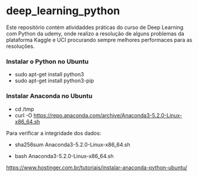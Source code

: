 # deep_learning_python
Este repositório contém atividaddes práticas do curso de Deep Learning com Python da udemy, onde realizo a resolução de alguns problemas da plataforma Kaggle e UCI procurando sempre melhores performaces para as resoluções.



### Instalar o Python no Ubuntu
* sudo apt-get install python3
* sudo apt-get install python3-pip

### Instalar Anaconda no Ubuntu
* cd /tmp
* curl -O https://repo.anaconda.com/archive/Anaconda3-5.2.0-Linux-x86_64.sh

Para verificar a integridade dos dados:
* sha256sum Anaconda3-5.2.0-Linux-x86_64.sh

* bash Anaconda3-5.2.0-Linux-x86_64.sh

https://www.hostinger.com.br/tutoriais/instalar-anaconda-python-ubuntu/

